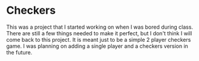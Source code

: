 # Checkers
This was a project that I started working on when I was bored during class. There are still a few things needed to make it perfect, but I don't think I will come back to this project. It is meant just to be a simple 2 player checkers game. I was planning on adding a single player and a checkers version in the future.
